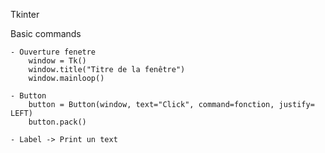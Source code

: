Tkinter

Basic commands

    - Ouverture fenetre
        window = Tk()
        window.title("Titre de la fenêtre")
        window.mainloop()
    
    - Button
        button = Button(window, text="Click", command=fonction, justify= LEFT)
        button.pack()
    
    - Label -> Print un text
